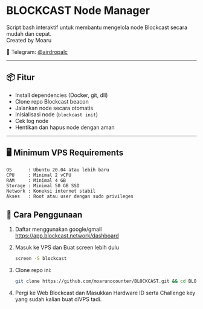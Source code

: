 # BLOCKCAST Node Manager

Script bash interaktif untuk membantu mengelola node Blockcast secara mudah dan cepat.  
Created by Moaru

📢 Telegram: [@airdropalc](https://t.me/airdropalc)

---

## 📦 Fitur

- Install dependencies (Docker, git, dll)
- Clone repo Blockcast beacon
- Jalankan node secara otomatis
- Inisialisasi node (`blockcast init`)
- Cek log node
- Hentikan dan hapus node dengan aman

---

## 🖥️ Minimum VPS Requirements
```
OS      : Ubuntu 20.04 atau lebih baru
CPU     : Minimal 2 vCPU
RAM     : Minimal 4 GB
Storage : Minimal 50 GB SSD
Network : Koneksi internet stabil
Akses   : Root atau user dengan sudo privileges
```

## 🚀 Cara Penggunaan

1. Daftar menggunakan google/gmail https://app.blockcast.network/dashboard

2. Masuk ke VPS dan Buat screen lebih dulu
   ```bash
   screen -S blockcast
   ```

3. Clone repo ini:
   ```bash
   git clone https://github.com/moarunocounter/BLOCKCAST.git && cd BLOCKCAST && chmod +x blockcast.sh && ./blockcast.sh
   ```

4. Pergi ke Web Blockcast dan Masukkan Hardware ID serta Challenge key yang sudah kalian buat diVPS tadi.
